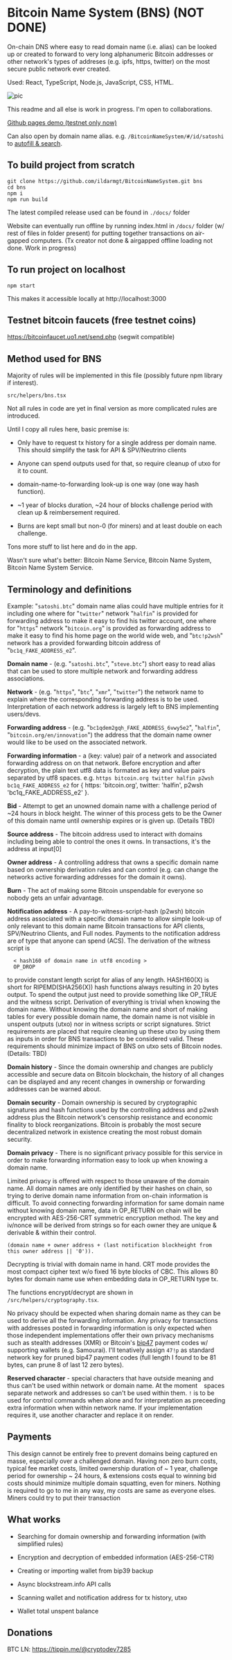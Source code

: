 # Bitcoin Name System (BNS) (NOT DONE)

On-chain DNS where easy to read domain name (i.e. alias) can be looked up or created to forward to very long alphanumeric Bitcoin addresses or other network's types of addreses (e.g. ipfs, https, twitter) on the most secure public network ever created.

Used: React, TypeScript, Node.js, JavaScript, CSS, HTML.

![pic](https://i.imgur.com/KQtiSHn.png)

This readme and all else is work in progress. I'm open to collaborations.

[Github pages demo (testnet only now)](https://ildarmgt.github.io/BitcoinNameSystem/)

Can also open by domain name alias. e.g. `/BitcoinNameSystem/#/id/satoshi` to [autofill & search](https://ildarmgt.github.io/BitcoinNameSystem/#/id/satoshi).

## To build project from scratch

```
git clone https://github.com/ildarmgt/BitcoinNameSystem.git bns
cd bns
npm i
npm run build
```
The latest compiled release used can be found in `./docs/` folder

Website can eventually run offline by running index.html in `/docs/` folder (w/ rest of files in folder present) for putting together transactions on air-gapped computers.
(Tx creator not done & airgapped offline loading not done. Work in progress)

## To run project on localhost

```
npm start
```

This makes it accessible locally at http://localhost:3000

## Testnet bitcoin faucets (free testnet coins)

https://bitcoinfaucet.uo1.net/send.php (segwit compatible)

## Method used for BNS

Majority of rules will be implemented in this file (possibly future npm library if interest).

`src/helpers/bns.tsx`

Not all rules in code are yet in final version as more complicated rules are introduced.

Until I copy all rules here, basic premise is:

- Only have to request tx history for a single address per domain name.
  This should simplify the task for API & SPV/Neutrino clients

- Anyone can spend outputs used for that, so require cleanup of utxo for it to count.

- domain-name-to-forwarding look-up is one way (one way hash function).

- ~1 year of blocks duration, ~24 hour of blocks challenge period with clean up & reimbersement required.

- Burns are kept small but non-0 (for miners) and at least double on each challenge.

Tons more stuff to list here and do in the app.

Wasn't sure what's better: Bitcoin Name Service, Bitcoin Name System, Bitcoin Name System Service.

## Terminology and definitions

  Example: "`satoshi.btc`" domain name alias could have multiple entries for it including one where for "`twitter`" network "`halfin`" is provided for forwarding address to make it easy to find his twitter account, one where for "`https`" network "`bitcoin.org`" is provided as forwarding address to make it easy to find his home page on the world wide web, and "`btc!p2wsh`" network has a provided forwarding bitcoin address of "`bc1q_FAKE_ADDRESS_e2`".

  **Domain name** - (e.g. "`satoshi.btc`", "`steve.btc`") short easy to read alias that can be used to store multiple network and forwarding address associations.

  **Network** - (e.g. "`https`", "`btc`", "`xmr`", "`twitter`") the network name to explain where the corresponding forwarding address is to be used. Interpretation of each network address is largely left to BNS implementing users/devs.

  **Forwarding address** - (e.g. "`bc1qdem2gqh_FAKE_ADDRESS_6vwy5e2`", "`halfin`", "`bitcoin.org/en/innovation`") the address that the domain name owner would like to be used on the associated network.

  **Forwarding information** - a (key: value) pair of a network and associated forwarding address on on that network. Before encryption and after decryption, the plain text utf8 data is formated as key and value pairs separated by utf8 spaces. e.g. `https bitcoin.org twitter halfin p2wsh bc1q_FAKE_ADDRESS_e2` for { https: 'bitcoin.org', twitter: 'halfin', p2wsh 'bc1q_FAKE_ADDRESS_e2' }.

  **Bid** - Attempt to get an unowned domain name with a challenge period of ~24 hours in block height. The winner of this process gets to be the Owner of this domain name until ownership expires or is given up. (Details TBD)

  **Source address** - The bitcoin address used to interact with domains including being able to control the ones it owns. In transactions, it's the address at input[0]

  **Owner address** - A controlling address that owns a specific domain name based on ownership derivation rules and can control (e.g. can change the networks active forwarding addresses for the domain it owns).

  **Burn** - The act of making some Bitcoin unspendable for everyone so nobody gets an unfair advantage.

  **Notification address** - A pay-to-witness-script-hash (p2wsh) bitcoin address associated with a specific domain name to allow simple look-up of only relevant to this domain name Bitcoin transactions for API clients, SPV/Neutrino Clients, and Full nodes. Payments to the notification address are of type that anyone can spend (ACS). The derivation of the witness script is
  ```
    < hash160 of domain name in utf8 encoding >
    OP_DROP
  ```
  to provide constant length script for alias of any length. HASH160(X) is short for RIPEMD(SHA256(X)) hash functions always resulting in 20 bytes output. To spend the output just need to provide something like OP_TRUE and the witness script. Derivation of everything is trivial when knowing the domain name. Without knowing the domain name and short of making tables for every possible domain name, the domain name is not visible in unspent outputs (utxo) nor in witness scripts or script signatures.
  Strict requirements are placed that require cleaning up these utxo by using them as inputs in order for BNS transactions to be considered valid. These requirements should minimize impact of BNS on utxo sets of Bitcoin nodes. (Details: TBD)

  **Domain history** - Since the domain ownership and changes are publicly accessible and secure data on Bitcoin blockchain, the history of all changes can be displayed and any recent changes in ownership or forwarding addresses can be warned about.

  **Domain security** - Domain ownership is secured by cryptographic signatures and hash functions used by the controlling address and p2wsh address plus the Bitcoin network's censorship resistance and economic finality to block reorganizations. Bitcoin is probably the most secure decentralized network in existence creating the most robust domain security.

  **Domain privacy** - There is no significant privacy possible for this service in order to make forwarding information easy to look up when knowing a domain name.

  Limited privacy is offered with respect to those unaware of the domain name. All domain names are only identified by their hashes on chain, so trying to derive domain name information from on-chain information is difficult. To avoid connecting forwarding information for same domain name without knowing domain name, data in OP_RETURN on chain will be encrypted with AES-256-CRT symmetric encryption method. The key and iv/nonce will be derived from strings so for each owner they are unique & derivable & within their control.
  ```
  (domain name + owner address + (last notification blockheight from this owner address || '0')).
  ```
  Decrypting is trivial with domain name in hand. CRT mode provides the most compact cipher text w/o fixed 16 byte blocks of CBC. This allows 80 bytes for domain name use when embedding data in OP_RETURN type tx.

  The functions encrypt/decrypt are shown in `/src/helpers/cryptography.tsx`.

  No privacy should be expected when sharing domain name as they can be used to derive all the forwarding information. Any privacy for transactions with addresses posted in forwarding information is only expected when those independent implementations offer their own privacy mechanisms such as stealth addresses (XMR) or Bitcoin's [bip47](https://github.com/bitcoin/bips/blob/master/bip-0047.mediawiki) payment codes w/ supporting wallets (e.g. Samourai). I'll tenatively assign `47!p` as standard network key for pruned bip47 payment codes (full length I found to be 81 bytes, can prune 8 of last 12 zero bytes).

  **Reserved character** - special characters that have outside meaning and thus can't be used within network or domain name. At the moment ` ` spaces separate network and addresses so can't be used within them. `!` is to be used for control commands when alone and for interpretation as preceeding extra information when within network name. If your implementation requires it, use another character and replace it on render.

## Payments

This design cannot be entirely free to prevent domains being captured en masse, especially over a challenged domain. Having non zero burn costs, typical fee market costs, limited ownership duration of ~ 1 year, challenge period for ownership ~ 24 hours, & extensions costs equal to winning bid costs should minimize multiple domain squatting, even for miners. Nothing is required to go to me in any way, my costs are same as everyone elses. Miners could try to put their transaction

## What works

* Searching for domain ownership and forwarding information (with simplified rules)

* Encryption and decryption of embedded information (AES-256-CTR)

* Creating or importing wallet from bip39 backup

* Async blockstream.info API calls

* Scanning wallet and notification address for tx history, utxo

* Wallet total unspent balance

## Donations

BTC LN: https://tippin.me/@cryptodev7285

